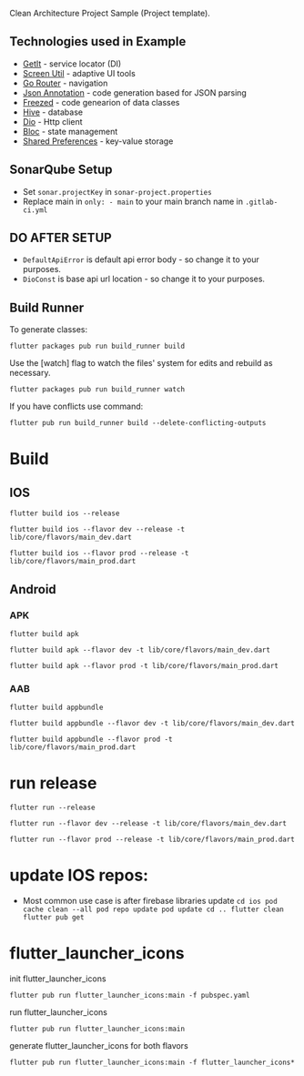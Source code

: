 
Clean Architecture Project Sample (Project template).

## Technologies used in Example

* [GetIt](https://pub.dev/packages/get_it) - service locator (DI)
* [Screen Util](https://pub.dev/packages/flutter_screenutil) - adaptive UI tools
* [Go Router](https://pub.dev/packages/go_router) - navigation
* [Json Annotation](https://pub.dev/packages/json_annotation) - code generation based for JSON parsing
* [Freezed](https://pub.dev/packages/freezed_annotation) - code genearion of data classes
* [Hive](https://pub.dev/packages/hive) - database
* [Dio](https://pub.dev/packages/dio) - Http client
* [Bloc](https://pub.dev/packages/flutter_bloc) - state management
* [Shared Preferences](https://pub.dev/packages/shared_preferences) - key-value storage

## SonarQube Setup

* Set `sonar.projectKey` in `sonar-project.properties`
* Replace main in `only: - main` to your main branch name in `.gitlab-ci.yml`

## DO AFTER SETUP

* `DefaultApiError` is default api error body - so change it to your purposes.
* `DioConst` is base api url location - so change it to your purposes.

## Build Runner

To generate classes:

`flutter packages pub run build_runner build`

Use the [watch] flag to watch the files' system for edits and rebuild as necessary.

`flutter packages pub run build_runner watch`

If you have conflicts use command:

`flutter pub run build_runner build --delete-conflicting-outputs`

# Build
## IOS
`flutter build ios --release`

`flutter build ios --flavor dev --release -t lib/core/flavors/main_dev.dart`

`flutter build ios --flavor prod --release -t lib/core/flavors/main_prod.dart`

## Android
### APK
`flutter build apk`

`flutter build apk --flavor dev -t lib/core/flavors/main_dev.dart`

`flutter build apk --flavor prod -t lib/core/flavors/main_prod.dart`

### AAB
`flutter build appbundle`

`flutter build appbundle --flavor dev -t lib/core/flavors/main_dev.dart`

`flutter build appbundle --flavor prod -t lib/core/flavors/main_prod.dart`

# run release
`flutter run --release`

`flutter run --flavor dev --release -t lib/core/flavors/main_dev.dart`

`flutter run --flavor prod --release -t lib/core/flavors/main_prod.dart`

# update IOS repos:
* Most common use case is after firebase libraries update
`cd ios
pod cache clean --all
pod repo update
pod update
cd ..
flutter clean
flutter pub get`

# flutter_launcher_icons
init flutter_launcher_icons

`flutter pub run flutter_launcher_icons:main -f pubspec.yaml`

run flutter_launcher_icons

`flutter pub run flutter_launcher_icons:main`

generate flutter_launcher_icons for both flavors

`flutter pub run flutter_launcher_icons:main -f flutter_launcher_icons*`